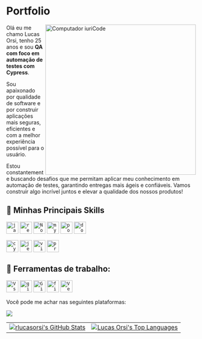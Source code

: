 # Portfolio

<img src="https://raw.githubusercontent.com/MicaelliMedeiros/micaellimedeiros/master/image/computer-illustration.png" min-width="400px" max-width="400px" width="400px" align="right" alt="Computador iuriCode">

<p align="left"> 
  Olá eu me chamo Lucas Orsi, tenho 25 anos e sou <strong>QA com foco em automação de testes com Cypress</strong>.<br>
</p>
<p align="left"> 
  Sou apaixonado por qualidade de software e por construir aplicações mais seguras, eficientes e com a melhor experiência possível para o usuário.
</p>
<p align="left"> 
   Estou constantemente buscando desafios que me permitam aplicar meu conhecimento em automação de testes, garantindo entregas mais ágeis e confiáveis. Vamos construir algo incrível juntos e elevar a qualidade dos nossos produtos!
</p>

## 🚀 Minhas Principais Skills

<code><img height="32" src="https://skillicons.dev/icons?i=js&theme=light" alt="javascript"/></code>
<code><img height="32" src="https://skillicons.dev/icons?i=react&theme=light" alt="react"/></code>
<code><img height="32" src="https://skillicons.dev/icons?i=nodejs&theme=dark" alt="Nodejs"/></code>
<code><img height="32" src="https://skillicons.dev/icons?i=mysql&theme=light" alt="mysql"/></code>
<code><img height="32" src="https://skillicons.dev/icons?i=postgres&theme=dark" alt="postgres"/></code>
<code><img height="32" src="https://skillicons.dev/icons?i=docker&theme=light" alt="docker"/></code>

<code><img height="32" src="https://skillicons.dev/icons?i=cypress&theme=dark" alt="cypress"/></code>
<code><img height="32" src="https://skillicons.dev/icons?i=jest&theme=dark" alt="jest"/></code>
<code><img height="32" src="https://skillicons.dev/icons?i=vitest&theme=dark" alt="vitest"/></code>
<code><img height="32" src="https://skillicons.dev/icons?i=prisma&theme=light" alt="prisma"/></code>

## 💼 Ferramentas de trabalho:

<code><img height="32" src="https://skillicons.dev/icons?i=vscode&theme=light" alt="VsCode"/></code>
<code><img height="32" src="https://skillicons.dev/icons?i=git&theme=light" alt="git"/></code>
<code><img height="32" src="https://skillicons.dev/icons?i=github&theme=light" alt="GitHub"/></code>
<code><img height="32" src="https://skillicons.dev/icons?i=figma&theme=light" alt="figma"/></code>
<code><img height="32" src="https://skillicons.dev/icons?i=vercel&theme=light" alt="Vercel"/></code>

<p align="left">
Você pode me achar nas seguintes plataformas:
</p>

<p align="left">
  <a href="https://www.linkedin.com/in/GabrielBorges2000/" target='_blank' alt="Linkedin">
    <img src="https://img.shields.io/badge/-Linkedin-0e76a8?style=flat-square&logo=Linkedin&logoColor=white&link=gabriel.vscode@mail.com" />
  </a>
</p> 

<table style="border: none;">
  <tr>
    <td style="border: none;">
      <a href="https://github.com/anuraghazra/github-readme-stats">
        <img src="https://github-readme-stats.vercel.app/api?username=rlucasorsi&theme=tokyonight" alt="rlucasorsi's GitHub Stats" style="border: none;" />
      </a>
    </td>
    <td style="border: none;">
      <a href="https://github.com/anuraghazra/github-readme-stats">
        <img src="https://github-readme-stats.vercel.app/api/top-langs/?username=rlucasorsi&hide=html&layout=compact&theme=tokyonight" alt="Lucas Orsi's Top Languages" style="border: none;" />
      </a>
    </td>
  </tr>
</table>
